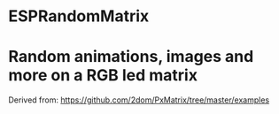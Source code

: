 # ESPRandomMatrix
Random animations, images and more on a RGB led matrix
======

Derived from: https://github.com/2dom/PxMatrix/tree/master/examples
